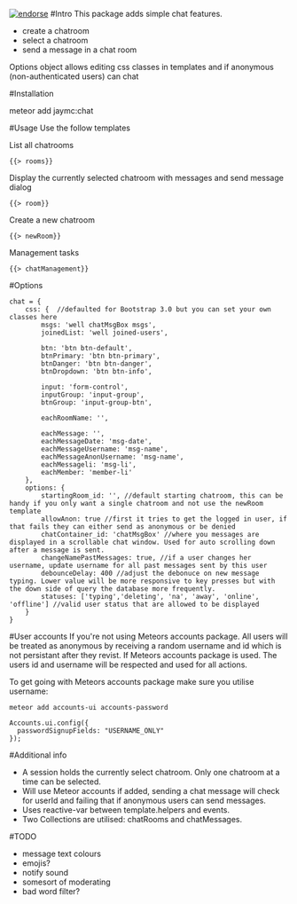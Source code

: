 [![endorse](https://api.coderwall.com/jaymc/endorsecount.png)](https://coderwall.com/jaymc)
#Intro
This package adds simple chat features.
- create a chatroom
- select a chatroom
- send a message in a chat room

Options object allows editing css classes in templates and if anonymous (non-authenticated users) can chat

#Installation

meteor add jaymc:chat

#Usage
Use the follow templates

List all chatrooms
```
{{> rooms}}
```

Display the currently selected chatroom with messages and send message dialog
```
{{> room}}
```

Create a new chatroom
```
{{> newRoom}}
```

Management tasks
```
{{> chatManagement}}
```

#Options
```
chat = {
	css: {	//defaulted for Bootstrap 3.0 but you can set your own classes here
		msgs: 'well chatMsgBox msgs',
		joinedList: 'well joined-users',

		btn: 'btn btn-default',
		btnPrimary: 'btn btn-primary',
		btnDanger: 'btn btn-danger',
		btnDropdown: 'btn btn-info',

		input: 'form-control',
		inputGroup: 'input-group',
		btnGroup: 'input-group-btn',

		eachRoomName: '',

		eachMessage: '',
		eachMessageDate: 'msg-date',
		eachMessageUsername: 'msg-name',
		eachMessageAnonUsername: 'msg-name',
		eachMessageli: 'msg-li',
		eachMember: 'member-li'
	},
	options: {
		startingRoom_id: '', //default starting chatroom, this can be handy if you only want a single chatroom and not use the newRoom template
		allowAnon: true //first it tries to get the logged in user, if that fails they can either send as anonymous or be denied
		chatContainer_id: 'chatMsgBox' //where you messages are displayed in a scrollable chat window. Used for auto scrolling down after a message is sent.
		changeNamePastMessages: true, //if a user changes her username, update username for all past messages sent by this user
		debounceDelay: 400 //adjust the debonuce on new message typing. Lower value will be more responsive to key presses but with the down side of query the database more frequently.
		statuses: ['typing','deleting', 'na', 'away', 'online', 'offline'] //valid user status that are allowed to be displayed
	}
}
```

#User accounts
If you're not using Meteors accounts package. All users will be treated as anonymous by receiving a random username and id which is not persistant after they revist. 
If Meteors accounts package is used. The users id and username will be respected and used for all actions.

To get going with Meteors accounts package make sure you utilise username:
```
meteor add accounts-ui accounts-password

Accounts.ui.config({
  passwordSignupFields: "USERNAME_ONLY"
});
```

#Additional info
- A session holds the currently select chatroom. Only one chatroom at a time can be selected.
- Will use Meteor accounts if added, sending a chat message will check for userId and failing that if anonymous users can send messages.
- Uses reactive-var between template.helpers and events.
- Two Collections are utilised: chatRooms and chatMessages.

#TODO
- message text colours
- emojis?
- notify sound
- somesort of moderating
- bad word filter?

